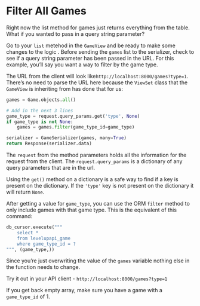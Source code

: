 # Filter All Games

Right now the list method for games just returns everything from the table. What if you wanted to pass in a query string parameter?

Go to your `list` metehod in the `GameView` and be ready to make some changes to the logic . Before sending the `games` list to the serializer, check to see if a query string parameter has been passed in the URL. For this example, you’ll say you want a way to filter by the game type.

The URL from the client will look like`http://localhost:8000/games?type=1`. There’s no need to parse the URL here because the `ViewSet` class that the `GameView` is inheriting from has done that for us:

```py
games = Game.objects.all()

# Add in the next 3 lines
game_type = request.query_params.get('type', None)
if game_type is not None:
    games = games.filter(game_type_id=game_type)

serializer = GameSerializer(games, many=True)
return Response(serializer.data)
```

The `request` from the method parameters holds all the information for the request from the client. The `request.query_params` is a dictionary of any query parameters that are in the url.

Using the `get()` method on a dictionary is a safe way to find if a key is present on the dictionary. If the `'type'` key is not present on the dictionary it will return `None`.

After getting a value for `game_type`, you can use the ORM `filter` method to only include games with that game type. This is the equivalent of this command:

```py
db_cursor.execute("""
    select *
    from levelupapi_game
    where game_type_id = ?
""", (game_type,))
```

Since you’re just overwriting the value of the `games` variable nothing else in the function needs to change.

Try it out in your API client - `http://localhost:8000/games?type=1`

If you get back empty array, make sure you have a game with a `game_type_id` of 1.
